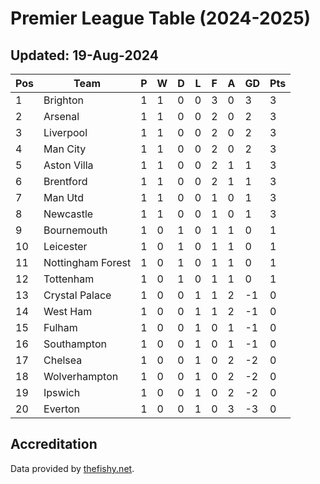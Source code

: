 # Premier League Table (2024-2025)
## Updated: 19-Aug-2024

| Pos | Team | P | W | D | L | F | A | GD | Pts |
| --- | --- | --- | --- | --- | --- | --- | --- | --- | --- |
| 1 | Brighton | 1 | 1 | 0 | 0 | 3 | 0 | 3 | 3 |
| 2 | Arsenal | 1 | 1 | 0 | 0 | 2 | 0 | 2 | 3 |
| 3 | Liverpool | 1 | 1 | 0 | 0 | 2 | 0 | 2 | 3 |
| 4 | Man City | 1 | 1 | 0 | 0 | 2 | 0 | 2 | 3 |
| 5 | Aston Villa | 1 | 1 | 0 | 0 | 2 | 1 | 1 | 3 |
| 6 | Brentford | 1 | 1 | 0 | 0 | 2 | 1 | 1 | 3 |
| 7 | Man Utd | 1 | 1 | 0 | 0 | 1 | 0 | 1 | 3 |
| 8 | Newcastle | 1 | 1 | 0 | 0 | 1 | 0 | 1 | 3 |
| 9 | Bournemouth | 1 | 0 | 1 | 0 | 1 | 1 | 0 | 1 |
| 10 | Leicester | 1 | 0 | 1 | 0 | 1 | 1 | 0 | 1 |
| 11 | Nottingham Forest | 1 | 0 | 1 | 0 | 1 | 1 | 0 | 1 |
| 12 | Tottenham | 1 | 0 | 1 | 0 | 1 | 1 | 0 | 1 |
| 13 | Crystal Palace | 1 | 0 | 0 | 1 | 1 | 2 | -1 | 0 |
| 14 | West Ham | 1 | 0 | 0 | 1 | 1 | 2 | -1 | 0 |
| 15 | Fulham | 1 | 0 | 0 | 1 | 0 | 1 | -1 | 0 |
| 16 | Southampton | 1 | 0 | 0 | 1 | 0 | 1 | -1 | 0 |
| 17 | Chelsea | 1 | 0 | 0 | 1 | 0 | 2 | -2 | 0 |
| 18 | Wolverhampton | 1 | 0 | 0 | 1 | 0 | 2 | -2 | 0 |
| 19 | Ipswich | 1 | 0 | 0 | 1 | 0 | 2 | -2 | 0 |
| 20 | Everton | 1 | 0 | 0 | 1 | 0 | 3 | -3 | 0 |

## Accreditation 

Data provided by [thefishy.net](https://www.thefishy.net/).